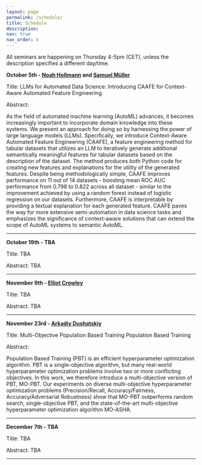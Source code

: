 ```yaml
---
layout: page
permalink: /schedule/
title: Schedule
description: 
nav: true
nav_order: 4
---
```



All seminars are happening on Thursday 4-5pm (CET), unless the description specifies a different day/time.


**October 5th - [Noah Hollmann](https://ml.informatik.uni-freiburg.de/profile/hollmann/) and [Samuel Müller](https://samuelgabriel.github.io/index.pdf)** 

Title: LLMs for Automated Data Science: Introducing CAAFE for Context-Aware Automated Feature Engineering

Abstract: 

As the field of automated machine learning (AutoML) advances, it becomes increasingly important to incorporate domain knowledge into these systems. We present an approach for doing so by harnessing the power of large language models (LLMs). Specifically, we introduce Context-Aware Automated Feature Engineering (CAAFE), a feature engineering method for tabular datasets that utilizes an LLM to iteratively generate additional semantically meaningful features for tabular datasets based on the description of the dataset. The method produces both Python code for creating new features and explanations for the utility of the generated features. Despite being methodologically simple, CAAFE improves performance on 11 out of 14 datasets - boosting mean ROC AUC performance from 0.798 to 0.822 across all dataset - similar to the improvement achieved by using a random forest instead of logistic regression on our datasets. Furthermore, CAAFE is interpretable by providing a textual explanation for each generated feature. CAAFE paves the way for more extensive semi-automation in data science tasks and emphasizes the significance of context-aware solutions that can extend the scope of AutoML systems to semantic AutoML.

---------

**October 19th - TBA** 

Title: TBA

Abstract: TBA

---------

**November 9th - [Elliot Crowley](https://elliotjcrowley.github.io/)** 

Title: TBA

Abstract: TBA

---------

**November 23rd - [Arkadiy Dushatskiy](https://www.cwi.nl/en/people/arkadiy-dushatskiy/)** 

Title: Multi-Objective Population Based Training Population Based Training

Abstract: 

Population Based Training (PBT) is an efficient hyperparameter optimization algorithm. PBT is a single-objective algorithm, but many real-world hyperparameter optimization problems involve two or more conflicting objectives. In this work, we therefore introduce a multi-objective version of PBT, MO-PBT. Our experiments on diverse multi-objective hyperparameter optimization problems (Precision/Recall, Accuracy/Fairness, Accuracy/Adversarial Robustness) show that MO-PBT outperforms random search, single-objective PBT, and the state-of-the-art multi-objective hyperparameter optimization algorithm MO-ASHA.

---------


**December 7th - TBA** 

Title: TBA

Abstract: TBA

---------
